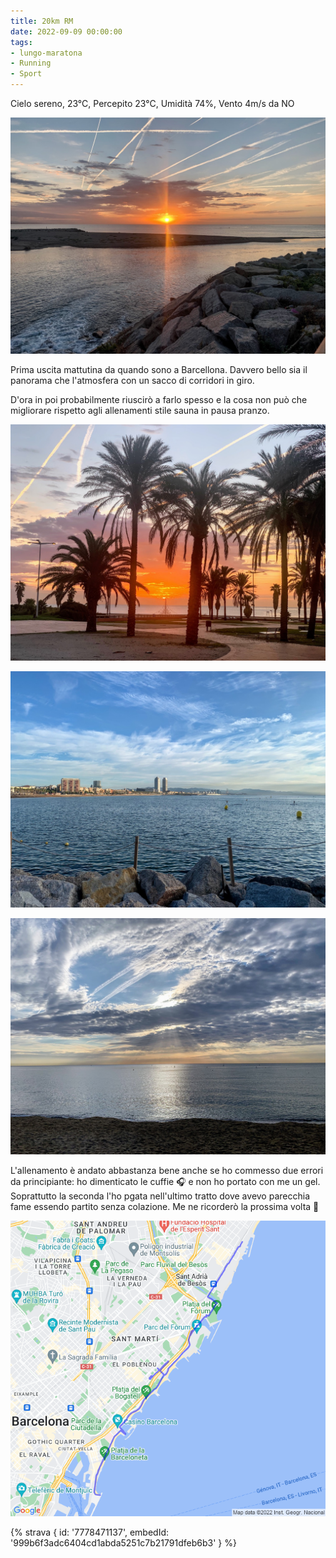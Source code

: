 ```yaml
---
title: 20km RM
date: 2022-09-09 00:00:00
tags:
- lungo-maratona
- Running
- Sport
---
```


Cielo sereno, 23°C, Percepito 23°C, Umidità 74%, Vento 4m/s da NO

![](images/IMG_0235-Large.jpeg)

Prima uscita mattutina da quando sono a Barcellona. Davvero bello sia il panorama che l'atmosfera con un sacco di corridori in giro.

D'ora in poi probabilmente riuscirò a farlo spesso e la cosa non può che migliorare rispetto agli allenamenti stile sauna in pausa pranzo.

![](images/IMG_0233-Large.jpeg)

![](images/IMG_0243-Large.jpeg)

![](images/IMG_0242-Large.jpeg)

L'allenamento è andato abbastanza bene anche se ho commesso due errori da principiante: ho dimenticato le cuffie 🎧 e non ho portato con me un gel. Soprattutto la seconda l'ho pgata nell'ultimo tratto dove avevo parecchia fame essendo partito senza colazione.
Me ne ricorderò la prossima volta 🤞

![](images/20220909-activity-map.png)

{% strava { id: '7778471137', embedId: '999b6f3adc6404cd1abda5251c7b21791dfeb6b3' } %}
